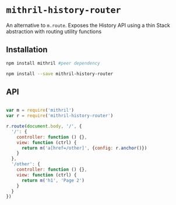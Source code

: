 `mithril-history-router`
================

An alternative to `m.route`. Exposes the History API using a thin Stack abstraction
with routing utility functions

Installation
------------

```sh
npm install mithril #peer dependency

npm install --save mithril-history-router
```

API
---

```js

var m = require('mithril')
var r = require('mithril-history-router')

r.route(document.body, '/', {
  '/': {
    controller: function () {},
    view: function (ctrl) {
      return m('a[href=/other]', {config: r.anchor()})
    }
  },
  '/other': {
    controller: function () {},
    view: function (ctrl) {
      return m('h1', 'Page 2')
    }
  }
})
```
